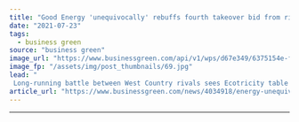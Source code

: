 ```yaml
---
title: "Good Energy 'unequivocally' rebuffs fourth takeover bid from rival Ecotricity"
date: "2021-07-23"
tags: 
  - business green
source: "business green"
image_url: "https://www.businessgreen.com/api/v1/wps/d67e349/6375154e-f9b8-4ca7-90d0-78affe481e8f/3/good-energy-delabole-wind-farm-185x114.jpg"
image_fp: "/assets/img/post_thumbnails/69.jpg"
lead: "
 Long-running battle between West Country rivals sees Ecotricity table bid valuing Good Energy at almost £60m ..."
article_url: "https://www.businessgreen.com/news/4034918/energy-unequivocally-rebuffs-fourth-takeover-bid-rival-ecotricity"
---
```


---

